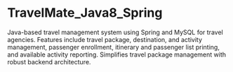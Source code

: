 # TravelMate_Java8_Spring
Java-based travel management system using Spring and MySQL for travel agencies. Features include travel package, destination, and activity management, passenger enrollment, itinerary and passenger list printing, and available activity reporting. Simplifies travel package management with robust backend architecture.
